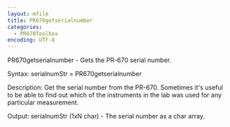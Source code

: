 ```yaml
---
layout: mfile
title: PR670getserialnumber
categories:
  - PR670Toolbox
encoding: UTF-8
---
```


PR670getserialnumber - Gets the PR-670 serial number.

Syntax:
serialnumStr = PR670getserialnumber

Description:
Get the serial number from the PR-670.  Sometimes it's useful to be able
to find out  which of the instruments in the lab was used for any
particular measurement.

Output:
serialnumStr (1xN char) - The serial number as a char array.